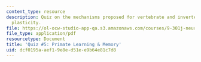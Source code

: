 ```yaml
---
content_type: resource
description: Quiz on the mechanisms proposed for vertebrate and invertebrate synaptic
  plasticity.
file: https://ol-ocw-studio-app-qa.s3.amazonaws.com/courses/9-301j-neural-plasticity-in-learning-and-development-spring-2002/dcf0195aaef19e8ed51ee9b64e81c7d8_quiz3.pdf
file_type: application/pdf
resourcetype: Document
title: 'Quiz #5: Primate Learning & Memory'
uid: dcf0195a-aef1-9e8e-d51e-e9b64e81c7d8
---
```

